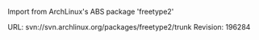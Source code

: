 Import from ArchLinux's ABS package 'freetype2'

URL: svn://svn.archlinux.org/packages/freetype2/trunk
Revision: 196284
